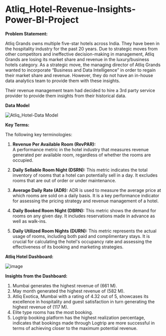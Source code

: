 # Atliq_Hotel-Revenue-Insights-Power-BI-Project

**Problem Statement:**


Atliq Grands owns multiple five-star hotels across India. They have been in the hospitality industry for the past 20 years. Due to strategic moves from other competitors and ineffective decision-making in management, Atliq Grands are losing its market share and revenue in the luxury/business hotels category. As a strategic move, the managing director of Atliq Grands wanted to incorporate “Business and Data Intelligence” in order to regain their market share and revenue. However, they do not have an in-house data analytics team to provide them with these insights.

Their revenue management team had decided to hire a 3rd party service provider to provide them insights from their historical data.

**Data Model**

![Atliq_Hotel-Data Model](https://github.com/Maryamfaisalz/Atliq_Hotel-Revenue-Insights-Power-BI-Project/assets/79410940/38e69d6f-b3b1-43ef-962c-eded12dc0b8e)


**Key Terms:**


The following key terminologies:

1) **Revenue Per Available Room (RevPAR):**  
A performance metric in the hotel industry that measures revenue generated per available room, regardless of whether the rooms are occupied.

2) **Daily Sellable Room Night (DSRN):**
This metric indicates the total inventory of rooms that a hotel can potentially sell in a day. It excludes rooms that are out of order    or under maintenance.

3) **Average Daily Rate (ADR):**
ADR is used to measure the average price at which rooms are sold on a daily basis. It is a key performance indicator for assessing the pricing strategy and revenue management of a hotel.

4) **Daily Booked Room Night (DBRN):**
This metric shows the demand for rooms on any given day. It includes reservations made in advance as well as walk-ins.

5) **Daily Utilized Room Nights (DURN):**
This metric represents the actual usage of rooms, including both paid and complimentary stays. It is crucial for calculating the hotel's occupancy rate and assessing the effectiveness of its booking and marketing strategies.

**Atliq Hotel Dashboard:**

![image](https://github.com/Maryamfaisalz/Atliq_Hotel-Revenue-Insights-Power-BI-Project/assets/79410940/aba20408-2c95-4abf-9a85-d37a44436bc3)



**Insights from the Dashboard:**
1) Mumbai generates the highest revenue of (661 M).
2) May month generated the highest revenue of (582 M).
3) Atliq Exotica, Mumbai with a rating of 4.32 out of 5, showcases its excellence in hospitality and guest satisfaction in turn generating the highest revenue of (117 M).
4) Elite type rooms has the most booking.
5) Logtrip booking platform has the highest realization percentage, indicates that bookings made through Logtrip are more successful in terms of achieving closer to the maximum potential revenue.
